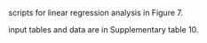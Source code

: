 scripts for linear regression analysis in Figure 7.

input tables and data are in Supplementary table 10.
